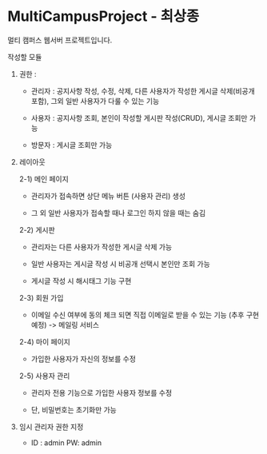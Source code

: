 # MultiCampusProject - 최상종

멀티 캠퍼스 웹서버 프로젝트입니다.

작성할 모듈

1. 권한 : 

   - 관리자 : 공지사항 작성, 수정, 삭제, 다른 사용자가 작성한 게시글 삭제(비공개 포함), 그외 일반 사용자가 다룰 수 있는 기능

   - 사용자 : 공지사항 조회, 본인이 작성할 게시판 작성(CRUD), 게시글 조회만 가능

   - 방문자 : 게시글 조회만 가능

2. 레이아웃

   2-1) 메인 페이지

      - 관리자가 접속하면 상단 메뉴 버튼 (사용자 관리) 생성

      - 그 외 일반 사용자가 접속할 때나 로그인 하지 않을 때는 숨김

   2-2) 게시판

     - 관리자는 다른 사용자가 작성한 게시글 삭제 가능

     - 일반 사용자는 게시글 작성 시 비공개 선택시 본인만 조회 가능

     - 게시글 작성 시 해시태그 기능 구현

   2-3) 회원 가입

    - 이메일 수신 여부에 동의 체크 되면 직접 이메일로 받을 수 있는 기능 (추후 구현 예정) -> 메일링 서비스


   2-4) 마이 페이지

    - 가입한 사용자가 자신의 정보를 수정


   2-5) 사용자 관리

    - 관리자 전용 기능으로 가입한 사용자 정보를 수정
    
    - 단, 비밀번호는 초기화만 가능


3. 임시 관리자 권한 지정

   - ID : admin	PW: admin
